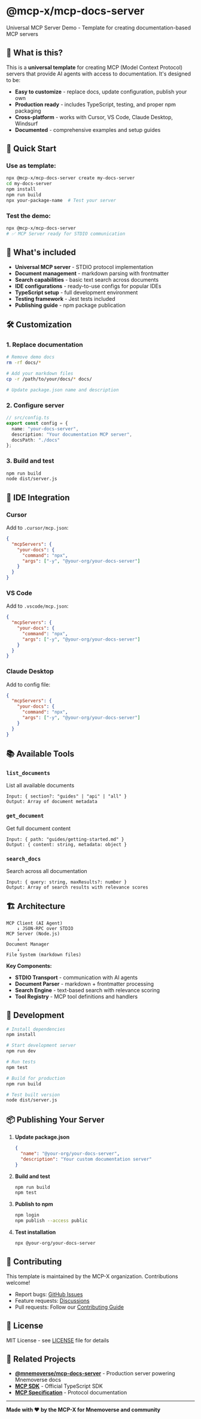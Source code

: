 # @mcp-x/mcp-docs-server

Universal MCP Server Demo - Template for creating documentation-based MCP servers

## 🎯 What is this?

This is a **universal template** for creating MCP (Model Context Protocol) servers that provide AI agents with access to documentation. It's designed to be:

- **Easy to customize** - replace docs, update configuration, publish your own
- **Production ready** - includes TypeScript, testing, and proper npm packaging  
- **Cross-platform** - works with Cursor, VS Code, Claude Desktop, Windsurf
- **Documented** - comprehensive examples and setup guides

## 🚀 Quick Start

### Use as template:
```bash
npx @mcp-x/mcp-docs-server create my-docs-server
cd my-docs-server
npm install
npm run build
npx your-package-name  # Test your server
```

### Test the demo:
```bash
npx @mcp-x/mcp-docs-server
# ✅ MCP Server ready for STDIO communication
```

## 📁 What's included

- **Universal MCP server** - STDIO protocol implementation
- **Document management** - markdown parsing with frontmatter
- **Search capabilities** - basic text search across documents  
- **IDE configurations** - ready-to-use configs for popular IDEs
- **TypeScript setup** - full development environment
- **Testing framework** - Jest tests included
- **Publishing guide** - npm package publication

## 🛠️ Customization

### 1. Replace documentation
```bash
# Remove demo docs
rm -rf docs/*

# Add your markdown files
cp -r /path/to/your/docs/* docs/

# Update package.json name and description
```

### 2. Configure server
```typescript
// src/config.ts
export const config = {
  name: "your-docs-server",
  description: "Your documentation MCP server",
  docsPath: "./docs"
};
```

### 3. Build and test
```bash
npm run build
node dist/server.js
```

## 🔧 IDE Integration

### Cursor
Add to `.cursor/mcp.json`:
```json
{
  "mcpServers": {
    "your-docs": {
      "command": "npx",
      "args": ["-y", "@your-org/your-docs-server"]
    }
  }
}
```

### VS Code
Add to `.vscode/mcp.json`:
```json
{
  "mcpServers": {
    "your-docs": {
      "command": "npx", 
      "args": ["-y", "@your-org/your-docs-server"]
    }
  }
}
```

### Claude Desktop
Add to config file:
```json
{
  "mcpServers": {
    "your-docs": {
      "command": "npx",
      "args": ["-y", "@your-org/your-docs-server"]
    }
  }
}
```

## 📚 Available Tools

### `list_documents`
List all available documents
```
Input: { section?: "guides" | "api" | "all" }
Output: Array of document metadata
```

### `get_document` 
Get full document content
```
Input: { path: "guides/getting-started.md" }
Output: { content: string, metadata: object }
```

### `search_docs`
Search across all documentation
```
Input: { query: string, maxResults?: number }
Output: Array of search results with relevance scores
```

## 🏗️ Architecture

```
MCP Client (AI Agent)
    ↓ JSON-RPC over STDIO
MCP Server (Node.js)
    ↓
Document Manager
    ↓
File System (markdown files)
```

**Key Components:**
- **STDIO Transport** - communication with AI agents
- **Document Parser** - markdown + frontmatter processing
- **Search Engine** - text-based search with relevance scoring
- **Tool Registry** - MCP tool definitions and handlers

## 🧪 Development

```bash
# Install dependencies
npm install

# Start development server  
npm run dev

# Run tests
npm test

# Build for production
npm run build

# Test built version
node dist/server.js
```

## 📦 Publishing Your Server

1. **Update package.json**
   ```json
   {
     "name": "@your-org/your-docs-server",
     "description": "Your custom documentation server"
   }
   ```

2. **Build and test**
   ```bash
   npm run build
   npm test
   ```

3. **Publish to npm**
   ```bash
   npm login
   npm publish --access public
   ```

4. **Test installation**
   ```bash
   npx @your-org/your-docs-server
   ```

## 🤝 Contributing

This template is maintained by the MCP-X organization. Contributions welcome!

- Report bugs: [GitHub Issues](https://github.com/mnemoverse/mcp-docs-server/issues)
- Feature requests: [Discussions](https://github.com/mnemoverse/mcp-docs-server/discussions)
- Pull requests: Follow our [Contributing Guide](CONTRIBUTING.md)

## 📄 License

MIT License - see [LICENSE](LICENSE) file for details

## 🔗 Related Projects

- **[@mnemoverse/mcp-docs-server](https://www.npmjs.com/package/@mnemoverse/mcp-docs-server)** - Production server powering Mnemoverse docs
- **[MCP SDK](https://github.com/modelcontextprotocol/typescript-sdk)** - Official TypeScript SDK
- **[MCP Specification](https://spec.modelcontextprotocol.io/)** - Protocol documentation

---

**Made with ❤️ by the MCP-X for Mnemoverse and community**

